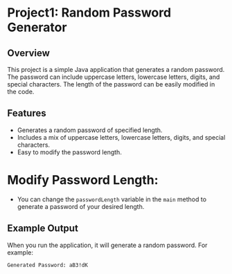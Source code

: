 # Project1: Random Password Generator
## Overview

This project is a simple Java application that generates a random password. The password can include uppercase letters, lowercase letters, digits, and special characters. The length of the password can be easily modified in the code.

## Features

- Generates a random password of specified length.
- Includes a mix of uppercase letters, lowercase letters, digits, and special characters.
- Easy to modify the password length.

# **Modify Password Length**:
   - You can change the `passwordLength` variable in the `main` method to generate a password of your desired length.

## Example Output

When you run the application, it will generate a random password. For example:
```
Generated Password: aB3!dK
